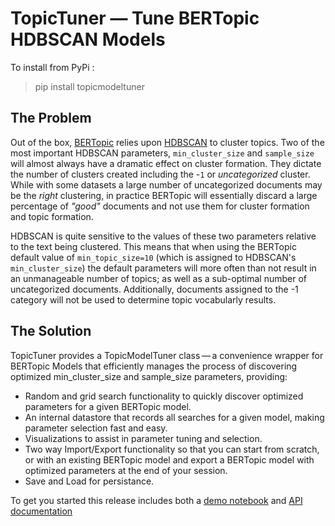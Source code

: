 # TopicTuner &#8212; Tune BERTopic HDBSCAN Models

To install from PyPi :
>pip install topicmodeltuner

## The Problem
Out of the box, [BERTopic](https://github.com/MaartenGr/BERTopic) relies upon [HDBSCAN](https://github.com/scikit-learn-contrib/hdbscan) to cluster topics. Two of the most important HDBSCAN parameters, `min_cluster_size` and `sample_size` will almost always have a dramatic effect on cluster formation. They dictate the number of clusters created including the -`1` or *uncategorized* cluster. While with some datasets a large number of uncategorized documents may be the *right* clustering, in practice BERTopic will essentially discard a large percentage of *"good"* documents and not use them for cluster formation and topic formation. 

HDBSCAN is quite sensitive to the values of these two parameters relative to the text being clustered. This means that when using the BERTopic default value of `min_topic_size=10` (which is assigned to HDBSCAN's `min_cluster_size`) the default parameters will more often than not result in an unmanageable number of topics; as well as a sub-optimal number of uncategorized documents. Additionally, documents assigned to the -1 category will not be used to determine topic vocabularly results. 

## The Solution
TopicTuner provides a TopicModelTuner class&#8201;&#8212;&#8201;a convenience wrapper for BERTopic Models that efficiently manages the process of discovering optimized min_cluster_size and sample_size parameters, providing:

- Random and grid search functionality to quickly discover optimized parameters for a given BERTopic model.
- An internal datastore that records all searches for a given model, making parameter selection fast and easy.
- Visualizations to assist in parameter tuning and selection.
- Two way Import/Export functionality so that you can start from scratch, or with an existing BERTopic model and export a BERTopic model with optimized parameters at the end of your session.
- Save and Load for persistance.

To get you started this release includes both a [demo notebook](https://github.com/drob-xx/TopicTuner/blob/main/TopicTunerDemo.ipynb) and [API documentation](http://htmlpreview.github.io/?https://github.com/drob-xx/TopicTuner/blob/main/doc/topictuner.html)